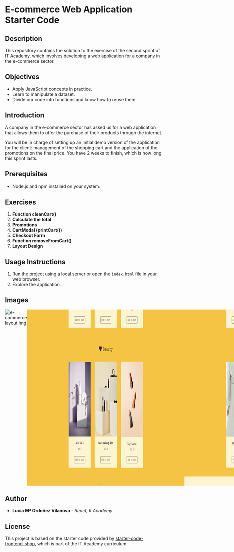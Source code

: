 # E-commerce Web Application Starter Code

## Description
This repository contains the solution to the exercise of the second sprint of IT Academy, which involves developing a web application for a company in the e-commerce sector.

## Objectives
- Apply JavaScript concepts in practice.
- Learn to manipulate a dataset.
- Divide our code into functions and know how to reuse them.

## Introduction

A company in the e-commerce sector has asked us for a web application that allows them to offer the purchase of their products through the internet.

You will be in charge of setting up an initial demo version of the application for the client: management of the shopping cart and the application of the promotions on the final price. You have 2 weeks to finish, which is how long this sprint lasts.

## Prerequisites
- Node.js and npm installed on your system.

## Exercises
1. **Function cleanCart()**
2. **Calculate the total**
3. **Promotions**
4. **CartModal (printCart())**
5. **Checkout Form**
6. **Function removeFromCart()**
7. **Layout Design**

## Usage Instructions
1. Run the project using a local server or open the `index.html` file in your web browser.
2. Explore the application.

## Images
<div style="display: flex; justify.content: center; max-width: 1000px; margin:auto;">
    <img src="./images/Captura de pantalla 2024-05-11 a las 13.23.53.pngf" alt="e-commerce layout img"/>
    <img src="./images/Captura de pantalla 2024-05-11 a las 13.23.59.png" alt="e-commerce layout img">
    <img src="./images/Captura de pantalla 2024-05-11 a las 13.24.04.png" alt="e-commerce layout img"/>
    <img src="./images/Captura de pantalla 2024-05-11 a las 13.24.27.png" alt="e-commerce layout img"/>
    <img src="./images/Captura de pantalla 2024-05-11 a las 13.24.53.png" alt="e-commerce layout img"/>
</div>

## Author
- **Lucía Mª Ordoñez Vilanova** - _React, It Academy_.

## License
This project is based on the starter code provided by [starter-code-frontend-shop](https://github.com/IT-Academy-BCN/starter-code-frontend-shop), which is part of the IT Academy curriculum.
